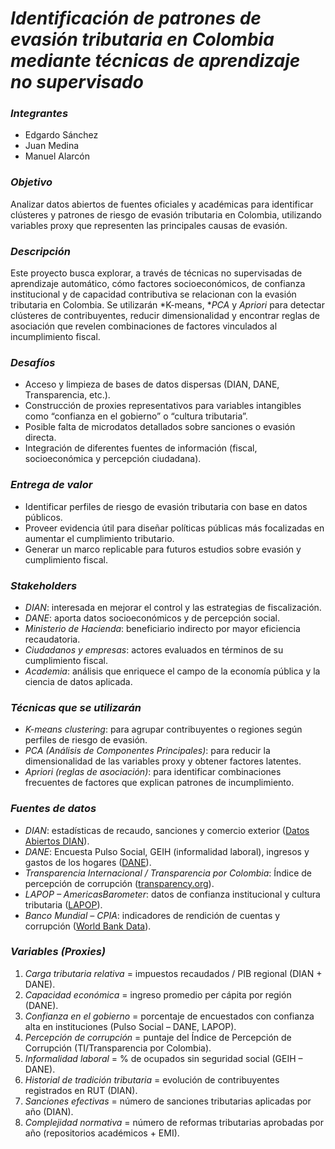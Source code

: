 

# *Identificación de patrones de evasión tributaria en Colombia mediante técnicas de aprendizaje no supervisado*

### *Integrantes*

* Edgardo Sánchez
* Juan Medina
* Manuel Alarcón

### *Objetivo*

Analizar datos abiertos de fuentes oficiales y académicas para identificar clústeres y patrones de riesgo de evasión tributaria en Colombia, utilizando variables proxy que representen las principales causas de evasión.

### *Descripción*

Este proyecto busca explorar, a través de técnicas no supervisadas de aprendizaje automático, cómo factores socioeconómicos, de confianza institucional y de capacidad contributiva se relacionan con la evasión tributaria en Colombia.
Se utilizarán *K-means, **PCA* y *Apriori* para detectar clústeres de contribuyentes, reducir dimensionalidad y encontrar reglas de asociación que revelen combinaciones de factores vinculados al incumplimiento fiscal.


### *Desafíos*

* Acceso y limpieza de bases de datos dispersas (DIAN, DANE, Transparencia, etc.).
* Construcción de proxies representativos para variables intangibles como “confianza en el gobierno” o “cultura tributaria”.
* Posible falta de microdatos detallados sobre sanciones o evasión directa.
* Integración de diferentes fuentes de información (fiscal, socioeconómica y percepción ciudadana).

### *Entrega de valor*

* Identificar perfiles de riesgo de evasión tributaria con base en datos públicos.
* Proveer evidencia útil para diseñar políticas públicas más focalizadas en aumentar el cumplimiento tributario.
* Generar un marco replicable para futuros estudios sobre evasión y cumplimiento fiscal.


### *Stakeholders*

* *DIAN*: interesada en mejorar el control y las estrategias de fiscalización.
* *DANE*: aporta datos socioeconómicos y de percepción social.
* *Ministerio de Hacienda*: beneficiario indirecto por mayor eficiencia recaudatoria.
* *Ciudadanos y empresas*: actores evaluados en términos de su cumplimiento fiscal.
* *Academia*: análisis que enriquece el campo de la economía pública y la ciencia de datos aplicada.

### *Técnicas que se utilizarán*

* *K-means clustering*: para agrupar contribuyentes o regiones según perfiles de riesgo de evasión.
* *PCA (Análisis de Componentes Principales)*: para reducir la dimensionalidad de las variables proxy y obtener factores latentes.
* *Apriori (reglas de asociación)*: para identificar combinaciones frecuentes de factores que explican patrones de incumplimiento.


### *Fuentes de datos*

* *DIAN*: estadísticas de recaudo, sanciones y comercio exterior ([Datos Abiertos DIAN](https://www.dian.gov.co/atencionciudadano/Paginas/Datos-Abiertos.aspx)).
* *DANE*: Encuesta Pulso Social, GEIH (informalidad laboral), ingresos y gastos de los hogares ([DANE](https://www.dane.gov.co/index.php/estadisticas-por-tema)).
* *Transparencia Internacional / Transparencia por Colombia*: Índice de percepción de corrupción ([transparency.org](https://www.transparency.org/en/cpi/2024)).
* *LAPOP – AmericasBarometer*: datos de confianza institucional y cultura tributaria ([LAPOP](https://www.vanderbilt.edu/lapop/)).
* *Banco Mundial – CPIA*: indicadores de rendición de cuentas y corrupción ([World Bank Data](https://data.worldbank.org/indicator/IQ.CPA.TRAN.XQ)).

### *Variables (Proxies)*

1. *Carga tributaria relativa* = impuestos recaudados / PIB regional (DIAN + DANE).
2. *Capacidad económica* = ingreso promedio per cápita por región (DANE).
3. *Confianza en el gobierno* = porcentaje de encuestados con confianza alta en instituciones (Pulso Social – DANE, LAPOP).
4. *Percepción de corrupción* = puntaje del Índice de Percepción de Corrupción (TI/Transparencia por Colombia).
5. *Informalidad laboral* = % de ocupados sin seguridad social (GEIH – DANE).
6. *Historial de tradición tributaria* = evolución de contribuyentes registrados en RUT (DIAN).
7. *Sanciones efectivas* = número de sanciones tributarias aplicadas por año (DIAN).
8. *Complejidad normativa* = número de reformas tributarias aprobadas por año (repositorios académicos + EMI).
